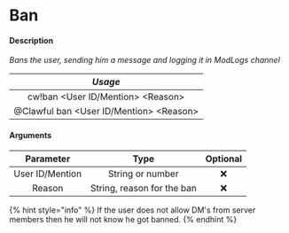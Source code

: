 # Ban

#### Description

 _Bans the user, sending him a message and logging it in ModLogs channel_

| _Usage_ |
| :---: |
| cw!ban &lt;User ID/Mention&gt; &lt;Reason&gt; |
| @Clawful ban &lt;User ID/Mention&gt; &lt;Reason&gt; |

#### Arguments

| Parameter | Type | Optional |
| :---: | :---: | :---: |
| User ID/Mention | String or number | ❌ |
| Reason | String, reason for the ban | ❌ |

{% hint style="info" %}
If the user does not allow DM's from server members then he will not know he got banned.
{% endhint %}

